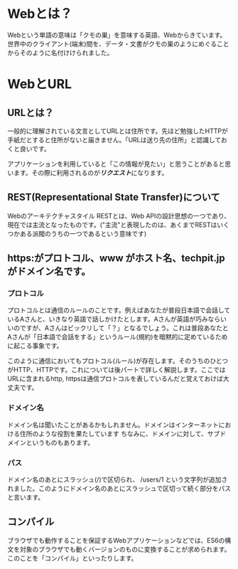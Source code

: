 # Webとは？

Webという単語の意味は「クモの巣」を意味する英語、Webからきています。世界中のクライアント(端末)間を、データ・文書がクモの巣のようにめぐることからそのように名付けけられました。

# WebとURL

## URLとは？
一般的に理解されている文言としてURLとは住所です。先ほど勉強したHTTPが手紙だとすると住所がないと届きません。「URLは送り先の住所」と認識しておくと良いです。


アプリケーションを利用していると「この情報が見たい」と思うことがあると思います。その際に利用されるのが***リクエスト***になります。


## REST(Representational State Transfer)について
Webのアーキテクチャスタイル
RESTとは、Web APIの設計思想の一つであり、現在では主流となったものです。("主流"と表現したのは、あくまでRESTはいくつかある派閥のうちの一つであるという意味です)


## https:がプロトコル、www がホスト名、techpit.jpがドメイン名です。

### プロトコル
プロトコルとは通信のルールのことです。例えばあなたが普段日本語で会話しているAさんと、いきなり英語で話しかけたとします。Aさんが英語が巧みならいいのですが、Aさんはビックリして「？」となるでしょう。これは普段あなたとAさんが「日本語で会話をする」というルール(規約)を暗黙的に定めているために起こる事象です。

このように通信においてもプロトコル(ルール)が存在します。そのうちのひとつがHTTP、HTTPです。これについては後パートで詳しく解説します。ここではURLに含まれるhttp, httpsは通信プロトコルを表しているんだと覚えておけば大丈夫です。



### ドメイン名
ドメイン名は聞いたことがあるかもしれません。ドメインはインターネットにおける住所のような役割を果たしています
ちなみに、ドメインに対して、サブドメインというものもあります。

### パス
ドメイン名のあとにスラッシュ(/)で区切られ、 /users/1 という文字列が追加されました。このようにドメイン名のあとにスラッシュで区切って続く部分をパスと言います。



## コンパイル

ブラウザでも動作することを保証するWebアプリケーションなどでは、ES6の構文を対象のブラウザでも動くバージョンのものに変換することが求められます。このことを「コンパイル」といったりします。